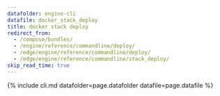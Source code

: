 ```yaml
---
datafolder: engine-cli
datafile: docker_stack_deploy
title: docker stack deploy
redirect_from:
  - /compose/bundles/
  - /engine/reference/commandline/deploy/
  - /edge/engine/reference/commandline/deploy/
  - /edge/engine/reference/commandline/stack_deploy/
skip_read_time: true
---
```

<!--
This page is automatically generated from Docker's source code. If you want to
suggest a change to the text that appears here, open a ticket or pull request
in the source repository on GitHub:

https://github.com/docker/cli
-->

{% include cli.md datafolder=page.datafolder datafile=page.datafile %}
